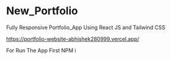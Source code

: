 # New_Portfolio

Fully Responsive Portfolio_App Using React JS and Tailwind CSS

https://portfolio-website-abhishek280999.vercel.app/


For Run The App  First NPM i 


